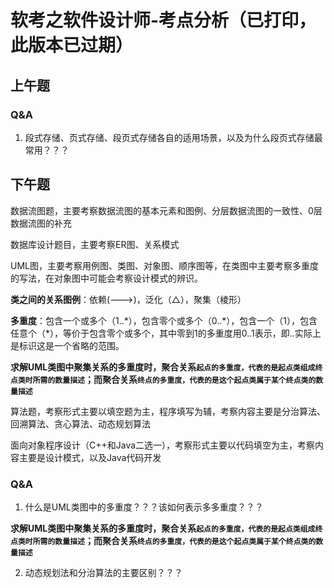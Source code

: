# 软考之软件设计师-考点分析（已打印，此版本已过期）

## 上午题

### Q&A

1. 段式存储、页式存储、段页式存储各自的适用场景，以及为什么段页式存储最常用？？？

## 下午题

数据流图题，主要考察数据流图的基本元素和图例、分层数据流图的一致性、0层数据流图的补充

数据库设计题目，主要考察ER图、关系模式

UML图，主要考察用例图、类图、对象图、顺序图等，在类图中主要考察多重度的写法，在对象图中可能会考察设计模式的辨识。

**类之间的关系图例**：依赖(--->)，泛化（△），聚集（棱形）

**多重度**：包含一个或多个（1..\*），包含零个或多个（0..\*），包含一个（1），包含任意个（\*），等价于包含零个或多个，其中零到1的多重度用0..1表示，即..实际上是标识这是一个省略的范围。

**求解UML类图中聚集关系的多重度时，聚合关系`起点的多重度，代表的是起点类组成终点类时所需的数量描述`；而聚合关系`终点的多重度，代表的是这个起点类属于某个终点类的数量描述`**

算法题，考察形式主要以填空题为主，程序填写为辅，考察内容主要是分治算法、回溯算法、贪心算法、动态规划算法

面向对象程序设计（C++和Java二选一），考察形式主要以代码填空为主，考察内容主要是设计模式，以及Java代码开发

### Q&A

1. 什么是UML类图中的多重度？？？该如何表示多多重度？？？

**求解UML类图中聚集关系的多重度时，聚合关系`起点的多重度，代表的是起点类组成终点类时所需的数量描述`；而聚合关系`终点的多重度，代表的是这个起点类属于某个终点类的数量描述`**

2. 动态规划法和分治算法的主要区别？？？